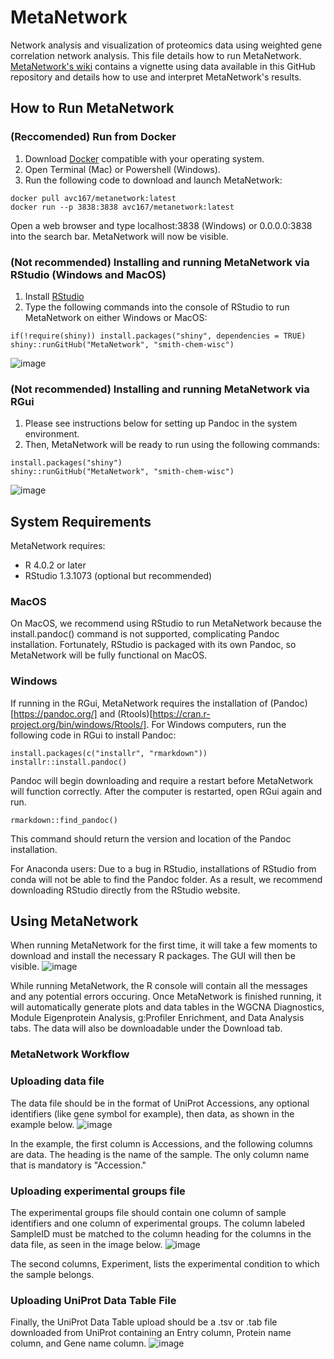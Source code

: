 # MetaNetwork
Network analysis and visualization of proteomics data using weighted gene correlation network analysis. This file details how to run MetaNetwork. [MetaNetwork's wiki](https://github.com/smith-chem-wisc/MetaNetwork/wiki) contains a vignette using data available in this GitHub repository and details how to use and interpret MetaNetwork's results.

## How to Run MetaNetwork

### (Reccomended) Run from Docker

1. Download [Docker](https://docs.docker.com/get-docker/) compatible with your operating system. 
2. Open Terminal (Mac) or Powershell (Windows).
3. Run the following code to download and launch MetaNetwork: 
```
docker pull avc167/metanetwork:latest
docker run --p 3838:3838 avc167/metanetwork:latest
```
Open a web browser and type localhost:3838 (Windows) or 0.0.0.0:3838 into the search bar. MetaNetwork will now be visible. 

### (Not recommended) Installing and running MetaNetwork via RStudio (Windows and MacOS)

1. Install [RStudio](https://www.rstudio.com)
2. Type the following commands into the console of RStudio to run MetaNetwork on either Windows or MacOS: 

```
if(!require(shiny)) install.packages("shiny", dependencies = TRUE)
shiny::runGitHub("MetaNetwork", "smith-chem-wisc")
```

![image](https://user-images.githubusercontent.com/64652734/114083000-12903100-9874-11eb-9df8-97c2febd74af.png)

### (Not recommended) Installing and running MetaNetwork via RGui

1. Please see instructions below for setting up Pandoc in the system environment. 
2. Then, MetaNetwork will be ready to run using the following commands:

```
install.packages("shiny") 
shiny::runGitHub("MetaNetwork", "smith-chem-wisc")
```

![image](https://user-images.githubusercontent.com/64652734/114082840-dd83de80-9873-11eb-86cf-1f1e6bdac27b.png)

## System Requirements
MetaNetwork requires: 
* R 4.0.2 or later
* RStudio 1.3.1073 (optional but recommended)

### MacOS
On MacOS, we recommend using RStudio to run MetaNetwork because the install.pandoc() command is not supported, complicating Pandoc installation. Fortunately, RStudio is packaged with its own Pandoc, so MetaNetwork will be fully functional on MacOS.

### Windows
If running in the RGui, MetaNetwork requires the installation of (Pandoc)[https://pandoc.org/] and (Rtools)[https://cran.r-project.org/bin/windows/Rtools/]. For Windows computers, run the following code in RGui to install Pandoc: 

```
install.packages(c("installr", "rmarkdown"))
installr::install.pandoc()
```

Pandoc will begin downloading and require a restart before MetaNetwork will function correctly. 
After the computer is restarted, open RGui again and run. 
```
rmarkdown::find_pandoc()
```
This command should return the version and location of the Pandoc installation. 

For Anaconda users: Due to a bug in RStudio, installations of RStudio from conda will not be able to find the Pandoc folder. As a result, we recommend downloading RStudio directly from the RStudio website. 



## Using MetaNetwork
When running MetaNetwork for the first time, it will take a few moments to download and install the necessary R packages. The GUI will then be visible. 
![image](https://user-images.githubusercontent.com/64652734/114083377-816d8a00-9874-11eb-8e1b-113829b1c5be.png)

While running MetaNetwork, the R console will contain all the messages and any potential errors occuring. Once MetaNetwork is finished running, it will automatically generate plots and data tables in the WGCNA Diagnostics, Module Eigenprotein Analysis, g:Profiler Enrichment, and Data Analysis tabs. The data will also be downloadable under the Download tab.  

### MetaNetwork Workflow
### Uploading data file
The data file should be in the format of UniProt Accessions, any optional identifiers (like gene symbol for example), then data, as shown in the example below. 
![image](https://user-images.githubusercontent.com/64652734/114086819-bc71bc80-9878-11eb-86f6-1aa83e659d08.png)

In the example, the first column is Accessions, and the following columns are data. The heading is the name of the sample. The only column name that is mandatory is "Accession." 


### Uploading experimental groups file
The experimental groups file should contain one column of sample identifiers and one column of experimental groups. The column labeled SampleID must be matched to the column heading for the columns in the data file, as seen in the image below. 
![image](https://user-images.githubusercontent.com/64652734/114086993-f478ff80-9878-11eb-9637-da03344a71f9.png)

The second columns, Experiment, lists the experimental condition to which the sample belongs. 

### Uploading UniProt Data Table File
Finally, the UniProt Data Table upload should be a .tsv or .tab file downloaded from UniProt containing an Entry column, Protein name column, and Gene name column. 
![image](https://user-images.githubusercontent.com/64652734/114087471-8d0f7f80-9879-11eb-9428-9cd8075f111e.png)
